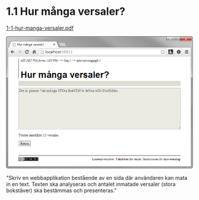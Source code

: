 1.1 Hur många versaler?
=======================
[1-1-hur-manga-versaler.pdf](https://github.com/1dv406/kursmaterial/raw/master/Laborationsuppgifter/1-1-hur-manga-versaler.pdf)

![ScreenShot](README.png)

"Skriv en webbapplikation bestående av en sida där användaren kan mata in en text. Texten ska analyseras och antalet inmatade versaler (stora bokstäver) ska bestämmas och presenteras."
